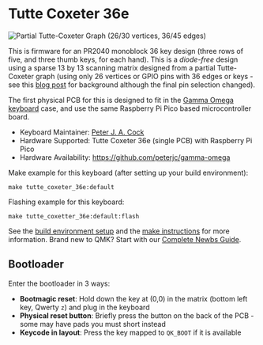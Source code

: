 # Tutte Coxeter 36e

![Partial Tutte-Coxeter Graph (26/30 vertices, 36/45 edges)](https://blogger.googleusercontent.com/img/b/R29vZ2xl/AVvXsEhvS5QfAl7YotptMtpu0nG8XOHOsqG2vocUFF2sRgrn_QwAcUQNhDkctHt_42rQor3Bb5tbAW6FiOsYqv2craP086HMTuAqWk9U0A4yOeEsQkhyphenhyphenUxoayJWf5e-N3_Jg1TC1p9YAiVPTK02pEVCUu3hl72REIk5BAjXgZGoF7T-NWQ28iRirwFs6yzFzAe0/w200-h194/Screenshot%202025-05-28%20at%2014.59.35.png)

This is firmware for an PR2040 monoblock 36 key design (three rows of five, and three thumb keys, for each hand).
This is a *diode-free* design using a sparse 13 by 13 scanning matrix designed from a partial Tutte-Coxeter graph
(using only 26 vertices or GPIO pins with 36 edges or keys - see this
[blog post](https://astrobeano.blogspot.com/2025/05/ergo-mech-keyboard-wiring-using-tutte-coxeter-graph.html)
for background although the final pin selection changed).

The first physical PCB for this is designed to fit in the [Gamma Omega keyboard](https://github.com/unspecworks/gamma-omega) case,
and use the same Raspberry Pi Pico based microcontroller board.

* Keyboard Maintainer: [Peter J. A. Cock](https://github.com/peterjc)
* Hardware Supported: Tutte Coxeter 36e (single PCB) with Raspberry Pi Pico
* Hardware Availability: https://github.com/peterjc/gamma-omega

Make example for this keyboard (after setting up your build environment):

    make tutte_coxeter_36e:default

Flashing example for this keyboard:

    make tutte_coxetter_36e:default:flash

See the [build environment setup](https://docs.qmk.fm/#/getting_started_build_tools) and the [make instructions](https://docs.qmk.fm/#/getting_started_make_guide) for more information. Brand new to QMK? Start with our [Complete Newbs Guide](https://docs.qmk.fm/#/newbs).

## Bootloader

Enter the bootloader in 3 ways:

* **Bootmagic reset**: Hold down the key at (0,0) in the matrix (bottom left key, Qwerty `z`) and plug in the keyboard
* **Physical reset button**: Briefly press the button on the back of the PCB - some may have pads you must short instead
* **Keycode in layout**: Press the key mapped to `QK_BOOT` if it is available
